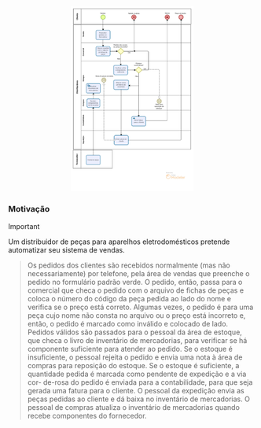 <p align="center">
  <img alt="processo" src="imagem/processo01.jpeg" width="250px" />
</p>


### Motivação
> [!IMPORTANT]
>Um distribuidor de peças para aparelhos eletrodomésticos pretende automatizar seu sistema de vendas.

>Os pedidos dos clientes são recebidos normalmente (mas não necessariamente) por telefone, pela área de vendas que preenche o pedido no formulário padrão verde. O pedido, então, passa para o comercial que checa o pedido com o arquivo de fichas de peças e coloca o número do código da peça pedida ao lado do nome e verifica se o preço está correto. Algumas vezes, o pedido é para uma peça cujo nome
>não consta no arquivo ou o preço está incorreto e, então, o pedido é marcado como inválido e
>colocado de lado. Pedidos válidos são passados para o pessoal da área de estoque, que checa o
>livro de inventário de mercadorias, para verificar se há componente suficiente para atender ao pedido. Se o estoque é insuficiente, o pessoal rejeita o pedido e envia uma nota à área de
>compras para reposição do estoque. Se o estoque é suficiente, a quantidade pedida é marcada
>como pendente de expedição e a via cor- de-rosa do pedido é enviada para a contabilidade, para
>que seja gerada uma fatura para o cliente. O pessoal da expedição envia as peças pedidas ao
>cliente e dá baixa no inventário de mercadorias. O pessoal de compras atualiza o inventário de
>mercadorias quando recebe componentes do fornecedor.